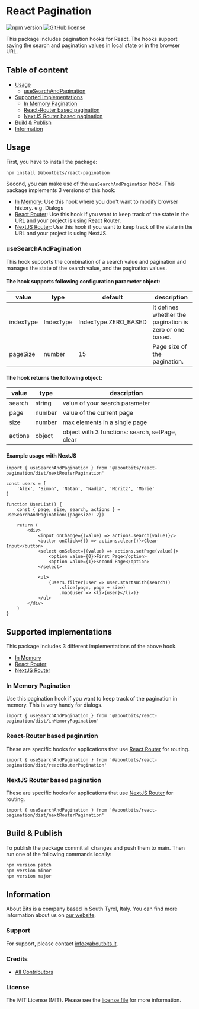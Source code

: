 React Pagination
=============

[![npm version](https://badge.fury.io/js/%40aboutbits%2Freact-pagination.svg)](https://badge.fury.io/js/%40aboutbits%2Freact-pagination)
[![GitHub license](https://img.shields.io/github/license/aboutbits/react-pagination)](https://github.com/aboutbits/react-pagination/blob/main/license.md)

This package includes pagination hooks for React. The hooks support saving the search and pagination values in local
state or in the browser URL.

## Table of content

- [Usage](#usage)
    - [useSearchAndPagination](#usesearchandpagination)
- [Supported Implementations](#supported-implementations)
    - [In Memory Pagination](#in-memory-pagination)
    - [React-Router based pagination](#react-router-based-pagination)
    - [NextJS Router based pagination](#nextjs-router-based-pagination)
- [Build & Publish](#build--publish)
- [Information](#information)

## Usage

First, you have to install the package:

```bash
npm install @aboutbits/react-pagination
```

Second, you can make use of the `useSearchAndPagination` hook. This package implements 3 versions of this hook:

- [In Memory](#in-memory-pagination): Use this hook where you don't want to modify browser history. e.g. Dialogs
- [React Router](#react-router-based-pagination): Use this hook if you want to keep track of the state in the URL and
  your project is using React Router.
- [NextJS Router](#nextjs-router-based-pagination): Use this hook if you want to keep track of the state in the URL and
  your project is using NextJS.

### useSearchAndPagination

This hook supports the combination of a search value and pagination and manages the state of the search value, and the
pagination values.

#### The hook supports following configuration parameter object:

|value|type|default|description|
|---|---|---|---|
|indexType|IndexType|IndexType.ZERO_BASED|It defines whether the pagination is zero or one based.|
|pageSize|number|15|Page size of the pagination.|

#### The hook returns the following object:

|value|type|description|
|---|---|---|
|search|string|value of your search parameter|
|page|number|value of the current page|
|size|number|max elements in a single page|
|actions|object|object with 3 functions: search, setPage, clear|

#### Example usage with NextJS

```tsx
import { useSearchAndPagination } from '@aboutbits/react-pagination/dist/nextRouterPagination'

const users = [
    'Alex', 'Simon', 'Natan', 'Nadia', 'Moritz', 'Marie'
]

function UserList() {
    const { page, size, search, actions } = useSearchAndPagination({pageSize: 2})

    return (
        <div>
            <input onChange={(value) => actions.search(value)}/>
            <button onClick={() => actions.clear()}>Clear Input</button>
            <select onSelect={(value) => actions.setPage(value)}>
                <option value={0}>First Page</option>
                <option value={1}>Second Page</option>
            </select>

            <ul>
                {users.filter(user => user.startsWith(search))
                    .slice(page, page + size)
                    .map(user => <li>{user}</li>)}
            </ul>
        </div>
    )
}
```

## Supported implementations

This package includes 3 different implementations of the above hook.

- [In Memory](#in-memory-pagination)
- [React Router](#react-router-based-pagination)
- [NextJS Router](#nextjs-router-based-pagination)

### In Memory Pagination

Use this pagination hook if you want to keep track of the pagination in memory. This is very handy for dialogs.

```tsx
import { useSearchAndPagination } from '@aboutbits/react-pagination/dist/inMemoryPagination'
```

### React-Router based pagination

These are specific hooks for applications that use [React Router](https://reactrouter.com/) for routing.

```tsx
import { useSearchAndPagination } from '@aboutbits/react-pagination/dist/reactRouterPagination'
```

### NextJS Router based pagination

These are specific hooks for applications that use [NextJS Router](https://nextjs.org/docs/api-reference/next/router)
for routing.

```tsx
import { useSearchAndPagination } from '@aboutbits/react-pagination/dist/nextRouterPagination'
```

## Build & Publish

To publish the package commit all changes and push them to main. Then run one of the following commands locally:

```bash
npm version patch
npm version minor
npm version major
```

## Information

About Bits is a company based in South Tyrol, Italy. You can find more information about us
on [our website](https://aboutbits.it).

### Support

For support, please contact [info@aboutbits.it](mailto:info@aboutbits.it).

### Credits

- [All Contributors](../../contributors)

### License

The MIT License (MIT). Please see the [license file](license.md) for more information.

